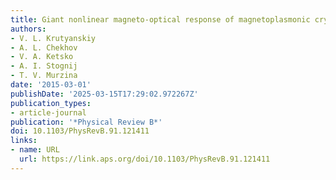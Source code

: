 ```yaml
---
title: Giant nonlinear magneto-optical response of magnetoplasmonic crystals
authors:
- V. L. Krutyanskiy
- A. L. Chekhov
- V. A. Ketsko
- A. I. Stognij
- T. V. Murzina
date: '2015-03-01'
publishDate: '2025-03-15T17:29:02.972267Z'
publication_types:
- article-journal
publication: '*Physical Review B*'
doi: 10.1103/PhysRevB.91.121411
links:
- name: URL
  url: https://link.aps.org/doi/10.1103/PhysRevB.91.121411
---
```

